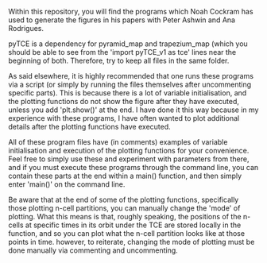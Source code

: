 Within this repository, you will find the programs which Noah Cockram has used to generate the figures in his papers with Peter Ashwin and Ana Rodrigues.

pyTCE is a dependency for pyramid_map and trapezium_map (which you should be able to see from the 'import pyTCE_v1 as tce' lines near the beginning of both.
Therefore, try to keep all files in the same folder.

As said elsewhere, it is highly recommended that one runs these programs via a script (or simply by running the files themselves after uncommenting specific parts).
This is because there is a lot of variable initialisation, and the plotting functions do not show the figure after they have executed, unless you add 'plt.show()' at the end.
I have done it this way because in my experience with these programs, I have often wanted to plot additional details after the plotting functions have executed.

All of these program files have (in comments) examples of variable initialisation and execution of the plotting functions for your convenience.
Feel free to simply use these and experiment with parameters from there, and if you must execute these programs through the command line,
you can contain these parts at the end within a main() function, and then simply enter 'main()' on the command line.

Be aware that at the end of some of the plotting functions, specifically those plotting n-cell partitions, you can manually change the 'mode' of plotting.
What this means is that, roughly speaking, the positions of the n-cells at specific times in its orbit under the TCE are stored locally in the function,
and so you can plot what the n-cell partition looks like at those points in time.  however, to reiterate, changing the mode of plotting must be done
manually via commenting and uncommenting.
